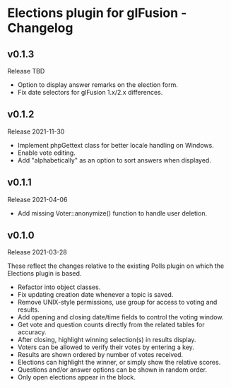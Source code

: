# Elections plugin for glFusion - Changelog

## v0.1.3
Release TBD
  * Option to display answer remarks on the election form.
  * Fix date selectors for glFusion 1.x/2.x differences.

## v0.1.2
Release 2021-11-30
  * Implement phpGettext class for better locale handling on Windows.
  * Enable vote editing.
  * Add "alphabetically" as an option to sort answers when displayed.

## v0.1.1
Release 2021-04-06
  * Add missing Voter::anonymize() function to handle user deletion.

## v0.1.0
Release 2021-03-28

These reflect the changes relative to the existing Polls plugin on which the
Elections plugin is based.

  * Refactor into object classes.
  * Fix updating creation date whenever a topic is saved.
  * Remove UNIX-style permissions, use group for access to voting and results.
  * Add opening and closing date/time fields to control the voting window.
  * Get vote and question counts directly from the related tables for accuracy.
  * After closing, highlight winning selection(s) in results display.
  * Voters can be allowed to verify their votes by entering a key.
  * Results are shown ordered by number of votes received.
  * Elections can highlight the winner, or simply show the relative scores.
  * Questions and/or answer options can be shown in random order.
  * Only open elections appear in the block.
